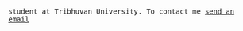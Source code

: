 <!--
 ▄█▀▀▀▄█               ▀██                   
 ██▄▄  ▀  ▄▄▄ ▄▄▄    ▄▄ ██   ▄▄▄▄   ▄▄ ▄▄▄   
  ▀▀███▄   ██  ██  ▄▀  ▀██  ▀▀ ▄██   ██  ██  
▄     ▀██  ██  ██  █▄   ██  ▄█▀ ██   ██  ██  
█▀▄▄▄▄█▀   ▀█▄▄▀█▄ ▀█▄▄▀██▄ ▀█▄▄▀█▀ ▄██▄ ██▄ 

### A little more about me
-->
<samp>
 student at Tribhuvan University. To contact me <a href="mailto:sudanchapagain@proton.me">send an email</a>
<!--  <br> -->
<!--  I focus on systems programming and web development. -->
</samp>
